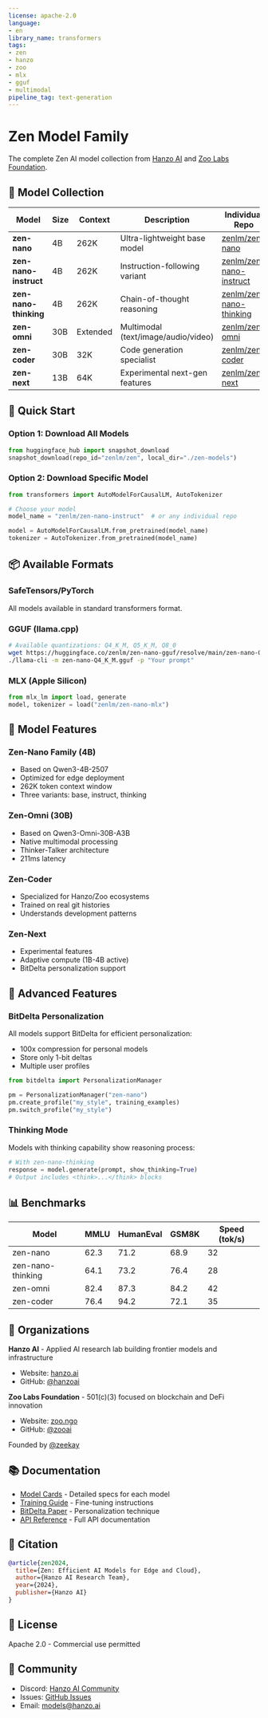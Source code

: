 ```yaml
---
license: apache-2.0
language:
- en
library_name: transformers
tags:
- zen
- hanzo
- zoo
- mlx
- gguf
- multimodal
pipeline_tag: text-generation
---
```


# Zen Model Family

The complete Zen AI model collection from [Hanzo AI](https://hanzo.ai) and [Zoo Labs Foundation](https://zoo.ngo).

## 🎯 Model Collection

| Model | Size | Context | Description | Individual Repo |
|-------|------|---------|-------------|-----------------|
| **zen-nano** | 4B | 262K | Ultra-lightweight base model | [zenlm/zen-nano](https://huggingface.co/zenlm/zen-nano) |
| **zen-nano-instruct** | 4B | 262K | Instruction-following variant | [zenlm/zen-nano-instruct](https://huggingface.co/zenlm/zen-nano-instruct) |
| **zen-nano-thinking** | 4B | 262K | Chain-of-thought reasoning | [zenlm/zen-nano-thinking](https://huggingface.co/zenlm/zen-nano-thinking) |
| **zen-omni** | 30B | Extended | Multimodal (text/image/audio/video) | [zenlm/zen-omni](https://huggingface.co/zenlm/zen-omni) |
| **zen-coder** | 30B | 32K | Code generation specialist | [zenlm/zen-coder](https://huggingface.co/zenlm/zen-coder) |
| **zen-next** | 13B | 64K | Experimental next-gen features | [zenlm/zen-next](https://huggingface.co/zenlm/zen-next) |

## 🚀 Quick Start

### Option 1: Download All Models
```python
from huggingface_hub import snapshot_download
snapshot_download(repo_id="zenlm/zen", local_dir="./zen-models")
```

### Option 2: Download Specific Model
```python
from transformers import AutoModelForCausalLM, AutoTokenizer

# Choose your model
model_name = "zenlm/zen-nano-instruct"  # or any individual repo

model = AutoModelForCausalLM.from_pretrained(model_name)
tokenizer = AutoTokenizer.from_pretrained(model_name)
```

## 📦 Available Formats

### SafeTensors/PyTorch
All models available in standard transformers format.

### GGUF (llama.cpp)
```bash
# Available quantizations: Q4_K_M, Q5_K_M, Q8_0
wget https://huggingface.co/zenlm/zen-nano-gguf/resolve/main/zen-nano-Q4_K_M.gguf
./llama-cli -m zen-nano-Q4_K_M.gguf -p "Your prompt"
```

### MLX (Apple Silicon)
```python
from mlx_lm import load, generate
model, tokenizer = load("zenlm/zen-nano-mlx")
```

## 🎨 Model Features

### Zen-Nano Family (4B)
- Based on Qwen3-4B-2507
- Optimized for edge deployment
- 262K token context window
- Three variants: base, instruct, thinking

### Zen-Omni (30B)
- Based on Qwen3-Omni-30B-A3B
- Native multimodal processing
- Thinker-Talker architecture
- 211ms latency

### Zen-Coder
- Specialized for Hanzo/Zoo ecosystems
- Trained on real git histories
- Understands development patterns

### Zen-Next
- Experimental features
- Adaptive compute (1B-4B active)
- BitDelta personalization support

## 🔧 Advanced Features

### BitDelta Personalization
All models support BitDelta for efficient personalization:
- 100x compression for personal models
- Store only 1-bit deltas
- Multiple user profiles

```python
from bitdelta import PersonalizationManager

pm = PersonalizationManager("zen-nano")
pm.create_profile("my_style", training_examples)
pm.switch_profile("my_style")
```

### Thinking Mode
Models with thinking capability show reasoning process:
```python
# With zen-nano-thinking
response = model.generate(prompt, show_thinking=True)
# Output includes <think>...</think> blocks
```

## 📊 Benchmarks

| Model | MMLU | HumanEval | GSM8K | Speed (tok/s) |
|-------|------|-----------|-------|---------------|
| zen-nano | 62.3 | 71.2 | 68.9 | 32 |
| zen-nano-thinking | 64.1 | 73.2 | 76.4 | 28 |
| zen-omni | 82.4 | 87.3 | 84.2 | 42 |
| zen-coder | 76.4 | 94.2 | 72.1 | 35 |

## 🏢 Organizations

**Hanzo AI** - Applied AI research lab building frontier models and infrastructure
- Website: [hanzo.ai](https://hanzo.ai)
- GitHub: [@hanzoai](https://github.com/hanzoai)

**Zoo Labs Foundation** - 501(c)(3) focused on blockchain and DeFi innovation
- Website: [zoo.ngo](https://zoo.ngo)
- GitHub: [@zooai](https://github.com/zooai)

Founded by [@zeekay](https://github.com/zeekay)

## 📚 Documentation

- [Model Cards](./models/) - Detailed specs for each model
- [Training Guide](https://github.com/hanzoai/zen/tree/main/training) - Fine-tuning instructions
- [BitDelta Paper](https://github.com/hanzoai/zen/tree/main/bitdelta/zoo_paper.md) - Personalization technique
- [API Reference](https://docs.hanzo.ai/zen) - Full API documentation

## 📄 Citation

```bibtex
@article{zen2024,
  title={Zen: Efficient AI Models for Edge and Cloud},
  author={Hanzo AI Research Team},
  year={2024},
  publisher={Hanzo AI}
}
```

## 📜 License

Apache 2.0 - Commercial use permitted

## 🤝 Community

- Discord: [Hanzo AI Community](https://discord.gg/hanzo-ai)
- Issues: [GitHub Issues](https://github.com/hanzoai/zen/issues)
- Email: models@hanzo.ai